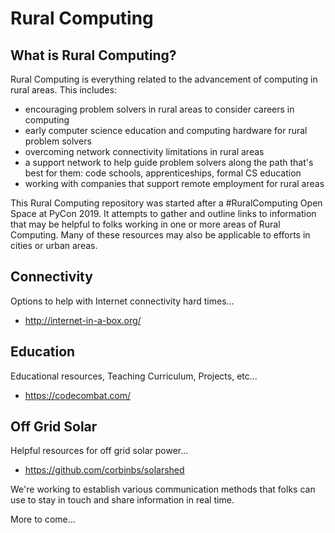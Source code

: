 Rural Computing
===============

What is Rural Computing?
------------------------

Rural Computing is everything related to the advancement of computing in
rural areas.  This includes:

* encouraging problem solvers in rural areas to consider careers in computing
* early computer science education and computing hardware for rural problem solvers
* overcoming network connectivity limitations in rural areas
* a support network to help guide problem solvers along the path that's best for them: code schools, apprenticeships, formal CS education
* working with companies that support remote employment for rural areas

This Rural Computing repository was started after a #RuralComputing
Open Space at PyCon 2019.  It attempts to gather and outline links to information that may be helpful to folks working in one or more areas of Rural Computing.
Many of these resources may also be applicable to efforts in cities or urban areas.


Connectivity
------------
Options to help with Internet connectivity hard times...

- http://internet-in-a-box.org/



Education
---------

Educational resources, Teaching Curriculum, Projects, etc... 

- https://codecombat.com/


Off Grid Solar
--------------

Helpful resources for off grid solar power...

- https://github.com/corbinbs/solarshed



We're working to establish various communication methods that folks can use to stay in touch and share information
in real time. 

More to come...
